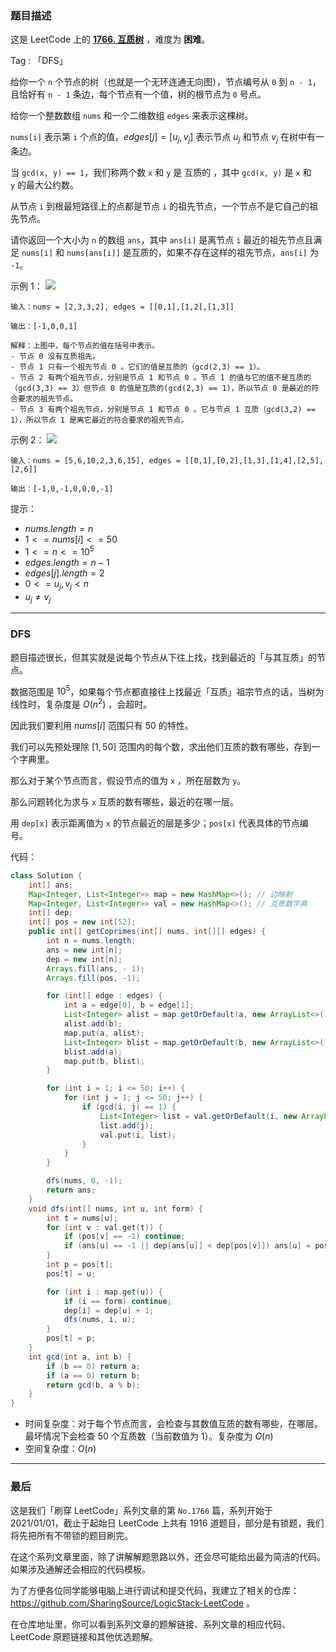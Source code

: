 ### 题目描述

这是 LeetCode 上的 **[1766. 互质树](https://leetcode-cn.com/problems/tree-of-coprimes/solution/bu-tai-yi-yang-de-dfs-ji-lu-suo-you-zui-d3xeu/)** ，难度为 **困难**。

Tag : 「DFS」




给你一个 `n` 个节点的树（也就是一个无环连通无向图），节点编号从 `0` 到 `n - 1`，且恰好有 `n - 1` 条边，每个节点有一个值，树的根节点为 `0` 号点。

给你一个整数数组 `nums` 和一个二维数组 `edges` 来表示这棵树。

`nums[i]` 表示第 `i` 个点的值，$edges[j] = [u_{j}, v_{j}]$ 表示节点 $u_{j}$ 和节点 $v_{j}$ 在树中有一条边。

当 `gcd(x, y) == 1`，我们称两个数 `x` 和 `y` 是 互质的 ，其中 `gcd(x, y)` 是 `x` 和 `y` 的最大公约数。

从节点 `i` 到根最短路径上的点都是节点 `i` 的祖先节点，一个节点不是它自己的祖先节点。

请你返回一个大小为 `n` 的数组 `ans`，其中 `ans[i]` 是离节点 `i` 最近的祖先节点且满足 `nums[i]` 和 `nums[ans[i]]` 是互质的，如果不存在这样的祖先节点，`ans[i]` 为 `-1`。

示例 1：
![](https://assets.leetcode-cn.com/aliyun-lc-upload/uploads/2021/02/20/untitled-diagram.png)

```
输入：nums = [2,3,3,2], edges = [[0,1],[1,2],[1,3]]

输出：[-1,0,0,1]

解释：上图中，每个节点的值在括号中表示。
- 节点 0 没有互质祖先。
- 节点 1 只有一个祖先节点 0 。它们的值是互质的（gcd(2,3) == 1）。
- 节点 2 有两个祖先节点，分别是节点 1 和节点 0 。节点 1 的值与它的值不是互质的（gcd(3,3) == 3）但节点 0 的值是互质的(gcd(2,3) == 1)，所以节点 0 是最近的符合要求的祖先节点。
- 节点 3 有两个祖先节点，分别是节点 1 和节点 0 。它与节点 1 互质（gcd(3,2) == 1），所以节点 1 是离它最近的符合要求的祖先节点。
```

示例 2：
![](https://assets.leetcode-cn.com/aliyun-lc-upload/uploads/2021/02/20/untitled-diagram1.png)
```
输入：nums = [5,6,10,2,3,6,15], edges = [[0,1],[0,2],[1,3],[1,4],[2,5],[2,6]]

输出：[-1,0,-1,0,0,0,-1]
```

提示：
* $nums.length = n$
* $1 <= nums[i] <= 50$
* $1 <= n <= 10^5$
* $edges.length = n - 1$
* $edges[j].length = 2$
* $0 <= u_{j}, v_{j} < n$
* $u_{j} \neq v_{j}$

---

### DFS 

题目描述很长，但其实就是说每个节点从下往上找，找到最近的「与其互质」的节点。

数据范围是 $10^5$，如果每个节点都直接往上找最近「互质」祖宗节点的话，当树为线性时，复杂度是 $O(n^2)$ ，会超时。

因此我们要利用 $nums[i]$ 范围只有 $50$ 的特性。

我们可以先预处理除 $[1, 50]$ 范围内的每个数，求出他们互质的数有哪些，存到一个字典里。

那么对于某个节点而言，假设节点的值为 `x` ，所在层数为 `y`。

那么问题转化为求与 `x` 互质的数有哪些，最近的在哪一层。

用 `dep[x]` 表示距离值为 `x` 的节点最近的层是多少；`pos[x]` 代表具体的节点编号。

代码：
```java
class Solution {
    int[] ans;
    Map<Integer, List<Integer>> map = new HashMap<>(); // 边映射
    Map<Integer, List<Integer>> val = new HashMap<>(); // 互质数字典
    int[] dep;
    int[] pos = new int[52];
    public int[] getCoprimes(int[] nums, int[][] edges) {
        int n = nums.length;
        ans = new int[n];
        dep = new int[n];
        Arrays.fill(ans, - 1);
        Arrays.fill(pos, -1);

        for (int[] edge : edges) {
            int a = edge[0], b = edge[1];
            List<Integer> alist = map.getOrDefault(a, new ArrayList<>());
            alist.add(b);
            map.put(a, alist);
            List<Integer> blist = map.getOrDefault(b, new ArrayList<>());
            blist.add(a);
            map.put(b, blist);
        }

        for (int i = 1; i <= 50; i++) {
            for (int j = 1; j <= 50; j++) {
                if (gcd(i, j) == 1) {
                    List<Integer> list = val.getOrDefault(i, new ArrayList<>());
                    list.add(j);
                    val.put(i, list);
                }
            }
        }

        dfs(nums, 0, -1);
        return ans;
    }
    void dfs(int[] nums, int u, int form) {
        int t = nums[u];
        for (int v : val.get(t)) {
            if (pos[v] == -1) continue;
            if (ans[u] == -1 || dep[ans[u]] < dep[pos[v]]) ans[u] = pos[v];
        }
        int p = pos[t];
        pos[t] = u;

        for (int i : map.get(u)) {
            if (i == form) continue;
            dep[i] = dep[u] + 1;
            dfs(nums, i, u);
        }
        pos[t] = p;
    }
    int gcd(int a, int b) {
        if (b == 0) return a;
        if (a == 0) return b;
        return gcd(b, a % b);
    }
}
```
* 时间复杂度：对于每个节点而言，会检查与其数值互质的数有哪些，在哪层。最坏情况下会检查 50 个互质数（当前数值为 1）。复杂度为 $O(n)$
* 空间复杂度：$O(n)$

---

### 最后

这是我们「刷穿 LeetCode」系列文章的第 `No.1766` 篇，系列开始于 2021/01/01，截止于起始日 LeetCode 上共有 1916 道题目，部分是有锁题，我们将先把所有不带锁的题目刷完。

在这个系列文章里面，除了讲解解题思路以外，还会尽可能给出最为简洁的代码。如果涉及通解还会相应的代码模板。

为了方便各位同学能够电脑上进行调试和提交代码，我建立了相关的仓库：https://github.com/SharingSource/LogicStack-LeetCode 。

在仓库地址里，你可以看到系列文章的题解链接、系列文章的相应代码、LeetCode 原题链接和其他优选题解。

